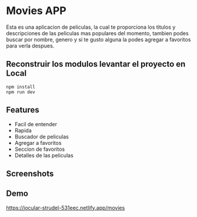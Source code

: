 # Movies APP
Esta es una aplicacion de peliculas, la cual te proporciona los titulos y descripciones de las peliculas mas populares del momento, tambien podes buscar por nombre, genero y si te gusto alguna la podes agregar a favoritos para verla despues.

## Reconstruir los modulos levantar el proyecto en Local


```
npm install
npm run dev
```

## Features
- Facil de entender
- Rapida
- Buscador de peliculas
- Agregar a favoritos
- Seccion de favoritos
- Detalles de las peliculas


## Screenshots

<div align="center">
</div>

<div align="center">
</div>

<div align="center">
</div>


## Demo
https://jocular-strudel-531eec.netlify.app/movies
